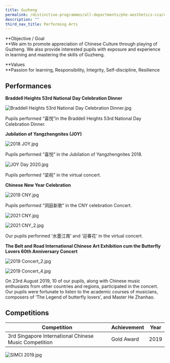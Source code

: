 ```yaml
---
title: Guzheng
permalink: /distinctive-programmes/all-departments/phe-aesthetics-cca/cca/performing-arts/guzheng/
description: ""
third_nav_title: Performing Arts
---
```

**Objective / Goal  
**We aim to promote appreciation of Chinese Culture through playing of Guzheng. We also provide interested pupils with exposure and experience in learning and mastering the skills of Guzheng.  
  
**Values  
**Passion for learning, Responsibility, Integrity, Self-discipline, Resilience  

Performances
------------

**Braddell Heights 53rd National Day Celebration Dinner**

![Braddell Heights 53rd National Day Celebration Dinner.jpg](https://yangzhengpri.moe.edu.sg/qql/slot/u703/2022/Distinctive%20Programmes/CCA/Aesthetics/Guzheng/Braddell%20Heights%2053rd%20National%20Day%20Celebration%20Dinner.jpg)

  

  

  

  

  

  

  

  

  

  

  

  

  

  

  

  

Pupils performed “喜悦”in the Braddell Heights 53rd National Day Celebration Dinner.

  

**Jubilation of Yangzhengnites (JOY)**

![2018 JOY.jpg](https://yangzhengpri.moe.edu.sg/qql/slot/u703/2022/Distinctive%20Programmes/CCA/Aesthetics/Guzheng/2018%20JOY.jpg)

  

  
  
  
  
  
  
  
  
  
  
  
  
  

  
  
  
  

Pupils performed “喜悦” in the Jubilation of Yangzhengnites 2018.

  

![JOY Day 2020.jpg](https://yangzhengpri.moe.edu.sg/qql/slot/u703/2022/Distinctive%20Programmes/CCA/Aesthetics/Guzheng/JOY%20Day%202020.jpg)

  
  
  
  
  
  
  
  
  
  
  
  
  

Pupils performed “梁祝” in the virtual concert.

  

**Chinese New Year Celebration**

![2019 CNY.jpg](https://yangzhengpri.moe.edu.sg/qql/slot/u703/2022/Distinctive%20Programmes/CCA/Aesthetics/Guzheng/2019%20CNY.jpg)

  

  

  

  

  

  

  

  

  

  

  

  

  

  

  

  

  

  

  

  

Pupils performed “洞庭新歌” in the CNY celebration Concert.  

  

![2021 CNY.jpg](https://yangzhengpri.moe.edu.sg/qql/slot/u703/2022/Distinctive%20Programmes/CCA/Aesthetics/Guzheng/2021%20CNY.jpg)  

![2021 CNY_2.jpg](https://yangzhengpri.moe.edu.sg/qql/slot/u703/2022/Distinctive%20Programmes/CCA/Aesthetics/Guzheng/2021%20CNY_2.jpg)

  

  

  

  

  

  

  

  

  

  

  

  

  

  

  

  

  

  

  

  

  

  

  

  

  

Our pupils performed ‘水墨江南’ and ‘迎春花’ in the virtual concert.  

  

**The Belt and Road International Chinese Art Exhibition cum the Butterfly Lovers 60th Anniversary Concert**

![2019 Concert_2.jpg](https://yangzhengpri.moe.edu.sg/qql/slot/u703/2022/Distinctive%20Programmes/CCA/Aesthetics/Guzheng/2019%20Concert_2.jpg)  

![2019 Concert_4.jpg](https://yangzhengpri.moe.edu.sg/qql/slot/u703/2022/Distinctive%20Programmes/CCA/Aesthetics/Guzheng/2019%20Concert_4.jpg)

  

  

  

  

  

  

  

  

  

  

  

  

  

  

  

  

  

  

  

  

  

  

  

  

  

  

  

  

  

  

On 23rd August 2019, 10 of our pupils, along with Chinese music enthusiasts from other countries and regions, participated in the concert. Our pupils were fortunate to listen to the academic courses of musicians, composers of ‘The Legend of butterfly lovers’, and Master He Zhanhao.  

Competitions
------------

| Competition | Achievement | Year |
| --- | --- | --- |
| 3rd Singapore International Chinese Music Competition | Gold Award | 2019 |

  
![SIMCI 2019.jpg](https://yangzhengpri.moe.edu.sg/qql/slot/u703/2022/Distinctive%20Programmes/CCA/Aesthetics/Guzheng/SIMCI%202019.jpg)
